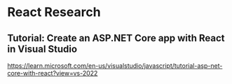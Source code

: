 # React Research 

## Tutorial: Create an ASP.NET Core app with React in Visual Studio
https://learn.microsoft.com/en-us/visualstudio/javascript/tutorial-asp-net-core-with-react?view=vs-2022